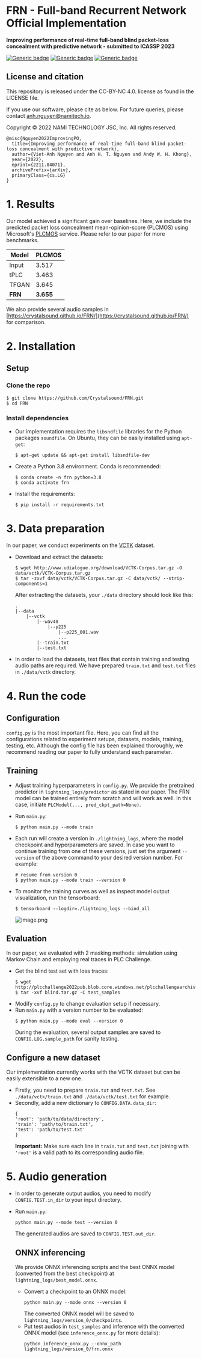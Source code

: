 # FRN - Full-band Recurrent Network Official Implementation

**Improving performance of real-time full-band blind packet-loss concealment with predictive network - submitted to ICASSP 2023**

[![Generic badge](https://img.shields.io/badge/arXiv-2211.04071-brightgreen.svg?style=flat-square)](https://arxiv.org/abs/2211.04071)
[![Generic badge](https://img.shields.io/github/stars/Crystalsound/FRN?color=yellow&label=FRN&logo=github&style=flat-square)](https://github.com/Crystalsound/FRN/)
[![Generic badge](https://img.shields.io/github/last-commit/Crystalsound/FRN?color=blue&label=last%20commit&style=flat-square)](https://github.com/Crystalsound/FRN/commits)

## License and citation

This repository is released under the CC-BY-NC 4.0. license as found in the LICENSE file.

If you use our software, please cite as below.
For future queries, please contact [anh.nguyen@namitech.io](mailto:anh.nguyen@namitech.io).

Copyright © 2022 NAMI TECHNOLOGY JSC, Inc. All rights reserved.

```
@misc{Nguyen2022ImprovingPO,
  title={Improving performance of real-time full-band blind packet-loss concealment with predictive network},
  author={Viet-Anh Nguyen and Anh H. T. Nguyen and Andy W. H. Khong},
  year={2022},
  eprint={2211.04071},
  archivePrefix={arXiv},
  primaryClass={cs.LG}
}
```

# 1. Results

Our model achieved a significant gain over baselines. Here, we include the predicted packet loss concealment
mean-opinion-score (PLCMOS) using Microsoft's [PLCMOS](https://github.com/microsoft/PLC-Challenge/tree/main/PLCMOS)
service. Please refer to our paper for more benchmarks.

| Model   | PLCMOS    | 
|---------|-----------|
| Input   | 3.517     | 
| tPLC    | 3.463     | 
| TFGAN   | 3.645     | 
| **FRN** | **3.655** |

We also provide several audio samples in [https://crystalsound.github.io/FRN/](https://crystalsound.github.io/FRN/) for
comparison.

# 2. Installation

## Setup

### Clone the repo

```
$ git clone https://github.com/Crystalsound/FRN.git
$ cd FRN
```

### Install dependencies

* Our implementation requires the `libsndfile` libraries for the Python packages `soundfile`. On Ubuntu, they can be
  easily installed using `apt-get`:
    ```
    $ apt-get update && apt-get install libsndfile-dev
    ```
* Create a Python 3.8 environment. Conda is recommended:
   ```
   $ conda create -n frn python=3.8
   $ conda activate frn
   ```

* Install the requirements:
    ```
    $ pip install -r requirements.txt 
    ```

# 3. Data preparation

In our paper, we conduct experiments on the [VCTK](https://datashare.ed.ac.uk/handle/10283/3443) dataset.

* Download and extract the datasets:
    ```
    $ wget http://www.udialogue.org/download/VCTK-Corpus.tar.gz -O data/vctk/VCTK-Corpus.tar.gz
    $ tar -zxvf data/vctk/VCTK-Corpus.tar.gz -C data/vctk/ --strip-components=1
    ```

  After extracting the datasets, your `./data` directory should look like this:

    ```
    .
    |--data
        |--vctk
            |--wav48
                |--p225
                    |--p225_001.wav
                    ...
            |--train.txt   
            |--test.txt
    ```
* In order to load the datasets, text files that contain training and testing audio paths are required. We have
  prepared `train.txt` and `test.txt` files in `./data/vctk` directory.

# 4. Run the code

## Configuration

`config.py` is the most important file. Here, you can find all the configurations related to experiment setups,
datasets, models, training, testing, etc. Although the config file has been explained thoroughly, we recommend reading
our paper to fully understand each parameter.

## Training

* Adjust training hyperparameters in `config.py`. We provide the pretrained predictor in `lightning_logs/predictor` as stated in our paper. The FRN model can be trained entirely from scratch and will work as well. In this case, initiate `PLCModel(..., pred_ckpt_path=None)`.

* Run `main.py`:
    ```
    $ python main.py --mode train
    ```
* Each run will create a version in `./lightning_logs`, where the model checkpoint and hyperparameters are saved. In
  case you want to continue training from one of these versions, just set the argument `--version` of the above command
  to your desired version number. For example:
    ```
    # resume from version 0
    $ python main.py --mode train --version 0
    ```
* To monitor the training curves as well as inspect model output visualization, run the tensorboard:
    ```
    $ tensorboard --logdir=./lightning_logs --bind_all
    ```
  ![image.png](https://images.viblo.asia/eb2246f9-2747-43b9-8f78-d6c154144716.png)

## Evaluation

In our paper, we evaluated with 2 masking methods: simulation using Markov Chain and employing real traces in PLC
Challenge.

* Get the blind test set with loss traces:
    ```
    $ wget http://plcchallenge2022pub.blob.core.windows.net/plcchallengearchive/blind.tar.gz
    $ tar -xvf blind.tar.gz -C test_samples
    ```
* Modify `config.py` to change evaluation setup if necessary.
* Run `main.py` with a version number to be evaluated:
    ```
    $ python main.py --mode eval --version 0
    ```
  During the evaluation, several output samples are saved to `CONFIG.LOG.sample_path` for sanity testing.

## Configure a new dataset

Our implementation currently works with the VCTK dataset but can be easily extensible to a new one.

* Firstly, you need to prepare `train.txt` and `test.txt`. See `./data/vctk/train.txt` and `./data/vctk/test.txt` for
  example.
* Secondly, add a new dictionary to `CONFIG.DATA.data_dir`:
    ```
    {
    'root': 'path/to/data/directory',
    'train': 'path/to/train.txt',
    'test': 'path/to/test.txt'
    }
    ```
  **Important:** Make sure each line in `train.txt` and `test.txt` joining with `'root'` is a valid path to its
  corresponding audio file.

# 5. Audio generation

* In order to generate output audios, you need to modify `CONFIG.TEST.in_dir` to your input directory.
* Run `main.py`:
    ```
    python main.py --mode test --version 0
    ```
  The generated audios are saved to `CONFIG.TEST.out_dir`.

  ## ONNX inferencing
  We provide ONNX inferencing scripts and the best ONNX model (converted from the best checkpoint)
  at `lightning_logs/best_model.onnx`.
    * Convert a checkpoint to an ONNX model:
        ```
        python main.py --mode onnx --version 0
        ```
      The converted ONNX model will be saved to `lightning_logs/version_0/checkpoints`.
    * Put test audios in `test_samples` and inference with the converted ONNX model (see `inference_onnx.py` for more
      details):
         ```
        python inference_onnx.py --onnx_path lightning_logs/version_0/frn.onnx
        ```
